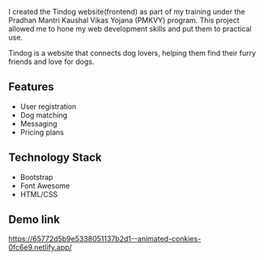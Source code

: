 I created the Tindog website(frontend) as part of my training under the Pradhan Mantri Kaushal Vikas Yojana (PMKVY) program. This project allowed me to hone my web development skills and put them to practical use.

Tindog is a website that connects dog lovers, helping them find their furry friends and love for dogs.

## Features
- User registration
- Dog matching
- Messaging
- Pricing plans

## Technology Stack
- Bootstrap
- Font Awesome
- HTML/CSS
## Demo link

https://65772d5b9e5338051137b2d1--animated-conkies-0fc6e9.netlify.app/

